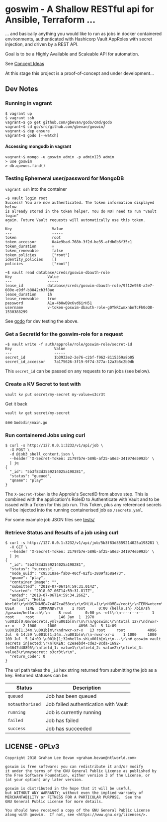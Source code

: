 # goswim - A Shallow RESTful api for Ansible, Terraform ...
... and basically anything you would like to run as jobs in docker containered
environments, authenticated with Hashicorp Vault AppRoles with secret
injection, and driven by a REST API.

Goal is to be a Highly Available and Scaleable API for automation.

See [Concept Ideas](docs/Concept_Ideas.md)

At this stage this project is a proof-of-concept and under development...

## Dev Notes

### Running in vagrant
```
$ vagrant up
$ vagrant ssh
vagrant~$ go get github.com/gbevan/godo/cmd/godo
vagrant~$ cd go/src/github.com/gbevan/goswim/
vagrant~$ dep ensure
vagrant~$ godo [--watch]
```

#### Accessing mongodb in vagrant
```
vagrant~$ mongo -u goswim_admin -p admin123 admin
> use goswim
> db.queues.find()
```

### Testing Ephemeral user/password for MongoDB
`vagrant ssh` into the container
```
~$ vault login root
Success! You are now authenticated. The token information displayed below
is already stored in the token helper. You do NOT need to run "vault login"
again. Future Vault requests will automatically use this token.

Key                  Value
---                  -----
token                root
token_accessor       0a4e9bad-768b-3f2d-be35-afdb0b6f35c1
token_duration       ∞
token_renewable      false
token_policies       ["root"]
identity_policies    []
policies             ["root"]

~$ vault read database/creds/goswim-dbauth-role
Key                Value
---                -----
lease_id           database/creds/goswim-dbauth-role/9f12e958-a2e7-080e-e9df-b8842cb3f8ae
lease_duration     1h
lease_renewable    true
password           A1a-4bHwB9x6vd6irH51
username           v-token-goswim-dbauth-role-g0YkRCwmxnbnTcFh0oQ8-1530388299
```
See [godo](Gododir/main.go) for dev testing the above.

### Get a SecretId for the goswim-role for a request
```
~$ vault write -f auth/approle/role/goswim-role/secret-id
Key                   Value
---                   -----
secret_id             1b3932e2-2e76-c2bf-f962-8115359a8b05
secret_id_accessor    7a175626-3f19-9f74-377a-12a3b8c2b9db

```
This `secret_id` can be passed on any requests to run jobs (see below).
### Create a KV Secret to test with
```
vault kv put secret/my-secret my-value=s3cr3t
```
Get it back
```
vault kv get secret/my-secret
```
see `Gododir/main.go`

### Run containered Jobs using curl
```
$ curl -s http://127.0.0.1:3232/v1/api/job \
  -X POST \
  -d @job3_shell_content.json \
  --header 'X-Secret-Token: 21797b7e-589b-af25-a0e3-341974e5992b' \
  | jq
{
  "_id": "5b3f83d3559214025a198281",
  "status": "queued",
  "qname": "play"
}
```
The `X-Secret-Token` is the Approle's SecretID from above step. This is
combined with the application's RoleID to Authenticate with Vault and to
be issued with a Token for this job run.  This Token, plus any referenced
secrets will be injected into the running containerised job as `/secrets.yaml`.

For some example job JSON files see [tests/](tests/)

### Retrieve Status and Results of a job using curl
```
$ curl -s http://127.0.0.1:3232/v1/api/job/5b3f83d3559214025a198281 \
  -X GET \
  --header 'X-Secret-Token: 21797b7e-589b-af25-a0e3-341974e5992b' \
  | jq
{
  "_id": "5b3f83d3559214025a198281",
  "status": "success",
  "node_uuid": "c95318ae-fab0-40cf-82f1-3809fa58a473",
  "qname": "play",
  "container_image": "",
  "submitted": "2018-07-06T14:59:31.014Z",
  "started": "2018-07-06T14:59:31.817Z",
  "ended": "2018-07-06T14:59:34.266Z",
  "output": "Hello World!\r\nHOSTNAME=7c487ca858ce\r\nSHLVL=1\r\nHOME=/root\r\nTERM=xterm\r\nPATH=/usr/local/sbin:/usr/local/bin:/usr/sbin:/usr/bin:/sbin:/bin\r\nPWD=/\r\nPID   USER     TIME  COMMAND\r\n    1 root      0:00 {hello.sh} /bin/sh /goswim/hello.sh\r\n    8 root      0:00 ps -efl\r\n-r--r--r--    1 root     root           146 Jan  1  1970 \u001b[0;0m/secrets.yml\u001b[m\r\n\r\n/goswim:\r\ntotal 12\r\ndrwxr-xr-x    2 1000     1000          4096 Jul  5 14:09 \u001b[1;34m.\u001b[m\r\ndrwxr-xr-x   13 root     root          4096 Jul  6 14:59 \u001b[1;34m..\u001b[m\r\n-rwxr-xr-x    1 1000     1000           100 Jul  5 14:09 \u001b[1;32mhello.sh\u001b[m\r\n---\r\n# goswim vault secrets injected:\r\nTOKEN: c2eaebd4-cde3-8cda-1692-fe3647d48895\r\nfield_1: value1\r\nfield_2: value2\r\nfield_3: value3\r\nmysecret: s3cr3t\r\n",
  "return_code": 0
}
```
The url path takes the `_id` hex string returned from submitting the job as
a key.
Returned statuses can be:

| Status          | Description                          |
|-----------------|--------------------------------------|
| `queued`        | Job has been queued                  |
| `notauthorised` | Job failed authentication with Vault |
| `running`       | Job is currently running             |
| `failed`        | Job has failed                       |
| `success`       | Job has succeeded                    |

## LICENSE - GPLv3

```
Copyright 2018 Graham Lee Bevan <graham.bevan@ntlworld.com>

goswim is free software: you can redistribute it and/or modify
it under the terms of the GNU General Public License as published by
the Free Software Foundation, either version 3 of the License, or
(at your option) any later version.

goswim is distributed in the hope that it will be useful,
but WITHOUT ANY WARRANTY; without even the implied warranty of
MERCHANTABILITY or FITNESS FOR A PARTICULAR PURPOSE.  See the
GNU General Public License for more details.

You should have received a copy of the GNU General Public License
along with goswim.  If not, see <https://www.gnu.org/licenses/>.
```
